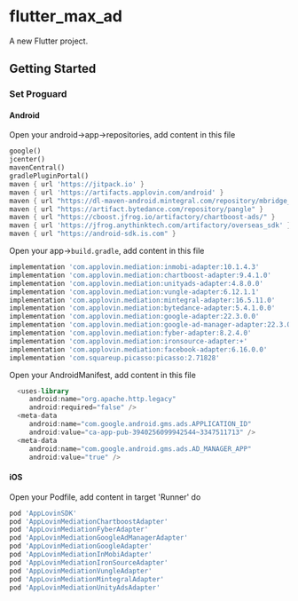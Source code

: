 # flutter_max_ad

A new Flutter project.

## Getting Started

### Set Proguard

#### Android

Open your android->app->repositories, add content in this file
```dart
google()
jcenter()
mavenCentral()
gradlePluginPortal()
maven { url 'https://jitpack.io' }
maven { url 'https://artifacts.applovin.com/android' }
maven { url "https://dl-maven-android.mintegral.com/repository/mbridge_android_sdk_oversea" }
maven { url "https://artifact.bytedance.com/repository/pangle" }
maven { url "https://cboost.jfrog.io/artifactory/chartboost-ads/" }
maven { url 'https://jfrog.anythinktech.com/artifactory/overseas_sdk' }
maven { url "https://android-sdk.is.com" }
```

Open your app->`build.gradle`, add content in this file
```dart
implementation 'com.applovin.mediation:inmobi-adapter:10.1.4.3'
implementation 'com.applovin.mediation:chartboost-adapter:9.4.1.0'
implementation 'com.applovin.mediation:unityads-adapter:4.8.0.0'
implementation 'com.applovin.mediation:vungle-adapter:6.12.1.1'
implementation 'com.applovin.mediation:mintegral-adapter:16.5.11.0'
implementation 'com.applovin.mediation:bytedance-adapter:5.4.1.0.0'
implementation 'com.applovin.mediation:google-adapter:22.3.0.0'
implementation 'com.applovin.mediation:google-ad-manager-adapter:22.3.0.0'
implementation 'com.applovin.mediation:fyber-adapter:8.2.4.0'
implementation 'com.applovin.mediation:ironsource-adapter:+'
implementation 'com.applovin.mediation:facebook-adapter:6.16.0.0'
implementation 'com.squareup.picasso:picasso:2.71828'
```

Open your AndroidManifest, add content in this file
```dart
  <uses-library
     android:name="org.apache.http.legacy"
     android:required="false" />
  <meta-data
     android:name="com.google.android.gms.ads.APPLICATION_ID"
     android:value="ca-app-pub-3940256099942544~3347511713" />
  <meta-data
     android:name="com.google.android.gms.ads.AD_MANAGER_APP"
     android:value="true" />
```

#### iOS

Open your Podfile, add content in target 'Runner' do

```dart
pod 'AppLovinSDK'
pod 'AppLovinMediationChartboostAdapter'
pod 'AppLovinMediationFyberAdapter'
pod 'AppLovinMediationGoogleAdManagerAdapter'
pod 'AppLovinMediationGoogleAdapter'
pod 'AppLovinMediationInMobiAdapter'
pod 'AppLovinMediationIronSourceAdapter'
pod 'AppLovinMediationVungleAdapter'
pod 'AppLovinMediationMintegralAdapter'
pod 'AppLovinMediationUnityAdsAdapter'
```

